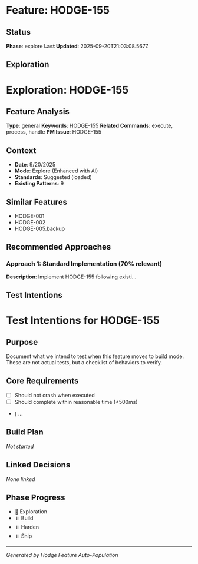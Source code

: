 # Feature: HODGE-155

## Status
**Phase**: explore
**Last Updated**: 2025-09-20T21:03:08.567Z

## Exploration
# Exploration: HODGE-155

## Feature Analysis
**Type**: general
**Keywords**: HODGE-155
**Related Commands**: execute, process, handle
**PM Issue**: HODGE-155

## Context
- **Date**: 9/20/2025
- **Mode**: Explore (Enhanced with AI)
- **Standards**: Suggested (loaded)
- **Existing Patterns**: 9


## Similar Features
- HODGE-001
- HODGE-002
- HODGE-005.backup




## Recommended Approaches


### Approach 1: Standard Implementation (70% relevant)
**Description**: Implement HODGE-155 following existi...

## Test Intentions
# Test Intentions for HODGE-155

## Purpose
Document what we intend to test when this feature moves to build mode.
These are not actual tests, but a checklist of behaviors to verify.

## Core Requirements
- [ ] Should not crash when executed
- [ ] Should complete within reasonable time (<500ms)
- [ ...

## Build Plan
_Not started_

## Linked Decisions
_None linked_




## Phase Progress
- 🔄 Exploration
- ⏸️ Build
- ⏸️ Harden
- ⏸️ Ship

---
_Generated by Hodge Feature Auto-Population_
